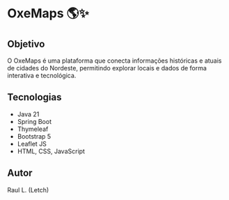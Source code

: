 # OxeMaps 🌎✨

## Objetivo
O OxeMaps é uma plataforma que conecta informações históricas e atuais de cidades do Nordeste, permitindo explorar locais e dados de forma interativa e tecnológica.

## Tecnologias
- Java 21
- Spring Boot  
- Thymeleaf  
- Bootstrap 5
- Leaflet JS
- HTML, CSS, JavaScript  

## Autor
Raul L. (Letch)
